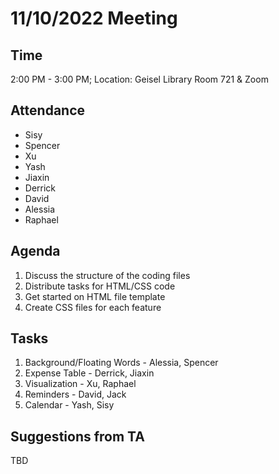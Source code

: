 # 11/10/2022 Meeting 

## Time
2:00 PM - 3:00 PM; Location: Geisel Library Room 721 & Zoom 

## Attendance
- Sisy
- Spencer
- Xu
- Yash
- Jiaxin
- Derrick
- David
- Alessia
- Raphael 

## Agenda
1. Discuss the structure of the coding files
2. Distribute tasks for HTML/CSS code
3. Get started on HTML file template
4. Create CSS files for each feature

## Tasks
1. Background/Floating Words - Alessia, Spencer
2. Expense Table - Derrick, Jiaxin
3. Visualization - Xu, Raphael 
4. Reminders - David, Jack
5. Calendar - Yash, Sisy 

## Suggestions from TA
TBD